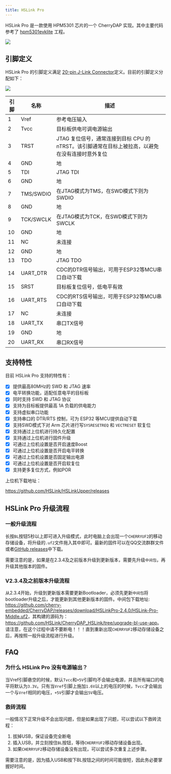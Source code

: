 ```yaml
---
title: HSLink Pro
---
```


HSLink Pro 是一款使用 HPM5301 芯片的一个 CherryDAP 实现。其中主要代码参考了 [hpm5301evklite](./HPM5301EVKLite) 工程。

![](image/2024-09-23-22-25-12.png)

## 引脚定义

HSLink Pro 的引脚定义满足 [20-pin J-Link Connector](https://wiki.segger.com/20-pin_J-Link_Connector)定义。目前的引脚定义分配如下：

![](image/2024-09-23-23-02-55.png)

| 引脚 | 名称 | 描述 |
| --- | --- | --- |
| 1 | Vref | 参考电压输入 |
| 2 | Tvcc | 目标板供电可调电源输出 |
| 3 | TRST | JTAG 复位信号，通常连接到目标 CPU 的 nTRST。该引脚通常在目标上被拉高，以避免在没有连接时意外复位 |
| 4 | GND | 地 |
| 5 | TDI | JTAG TDI |
| 6 | GND | 地 |
| 7 | TMS/SWDIO | 在JTAG模式为TMS，在SWD模式下则为SWDIO |
| 8 | GND | 地 |
| 9 | TCK/SWCLK | 在JTAG模式为TCK，在SWD模式下则为SWCLK |
| 10 | GND | 地 |
| 11 | NC | 未连接 |
| 12 | GND | 地 |
| 13 | TDO | JTAG TDO |
| 14 | UART_DTR | CDC的DTR信号输出，可用于ESP32等MCU串口自动下载 |
| 15 | SRST | 目标板复位信号，低电平有效 |
| 16 | UART_RTS | CDC的RTS信号输出，可用于ESP32等MCU串口自动下载 |
| 17 | NC | 未连接 |
| 18 | UART_TX | 串口TX信号 |
| 19 | GND | 地 |
| 20 | UART_RX | 串口RX信号 |

## 支持特性

目前 HSLink Pro 支持的特性有：

- [x] 提供最高80MHz的 SWD 和 JTAG 速率
- [x] 电平转换功能，适配任意电平的目标板
- [x] 同时支持 SWD 和 JTAG 协议
- [x] 支持为目标板提供最高 1A 负载的供电能力
- [x] 支持虚拟串口功能
- [x] 支持串口的 DTR/RTS 控制，可为 ESP32 等MCU提供自动下载
- [x] 支持SWD模式下对 Arm 芯片进行写`SYSRESETREQ` 和 `VECTRESET` 软复位
- [x]  支持通过上位机进行持久化配置
- [x]  支持通过上位机进行固件升级
- [x] 可通过上位机设置是否开启速度Boost
- [x] 可通过上位机设置是否开启电平转换
- [x] 可通过上位机设置是否固定输出电源
- [x] 可通过上位机设置是否开启软复位
- [x] 支持更多复位方式，例如POR

上位机下载地址：

<https://github.com/HSLink/HSLinkUpper/releases>

## HSLink Pro 升级流程

### 一般升级流程

长按`BL`按钮5秒以上即可进入升级模式，此时电脑上会出现一个`CHERRYUF2`的移动存储设备，将升级的`.uf2`文件拖入其中即可。最新的固件可以在QQ交流群群文件或者[GitHub releases](https://github.com/cherry-embedded/CherryDAP/releases)中下载。

需要注意的是，如果是在2.3.4及之前版本升级到更新版本，需要先升级`中间包`，再升级其他版本的固件。

### V2.3.4及之前版本升级流程

从2.3.4开始，升级到更新版本需要更新Bootloader，必须先更新`中间包`将bootloader升级之后，才能更新到其他更新版本的固件。中间包下载地址: <https://github.com/cherry-embedded/CherryDAP/releases/download/HSLinkPro-2.4.0/HSLink-Pro-Middle.uf2>，其构建的源码为：<https://github.com/HSLink/CherryDAP_HSLink/tree/upgrade-bl-use-app>。请注意，在这个过程中请不要断电！！！直到重新出现`CHERRYUF2`移动存储设备之后，再按照一般升级流程进行升级。

## FAQ

### 为什么 HSLink Pro 没有电源输出？

当Vref引脚悬空的时候，默认`Tvcc`和`+5V`引脚均不会输出电源，并且所有端口的电平将默认为`3.3V`。只有当`Vref`引脚上施加`1.6V`以上的电压的时候，`Tvcc`才会输出一个与`Vref`相同的电压，`+5V`引脚才会输出`5V`电压。

### 救砖流程

一般情况下正常升级不会出现问题，但是如果出现了问题，可以尝试以下救砖流程：

1. 拔掉USB，保证设备完全断电
2. 插入USB，并立刻按住`BL`按钮，等待`CHERRYUF2`移动存储设备出现。
3. 如果`CHERRYUF2`移动存储设备没有出现，可以尝试多次重复上述步骤。

需要注意的是，因为插入USB和按下BL按钮之间的时间可能很短，因此务必要掌握好时间。
